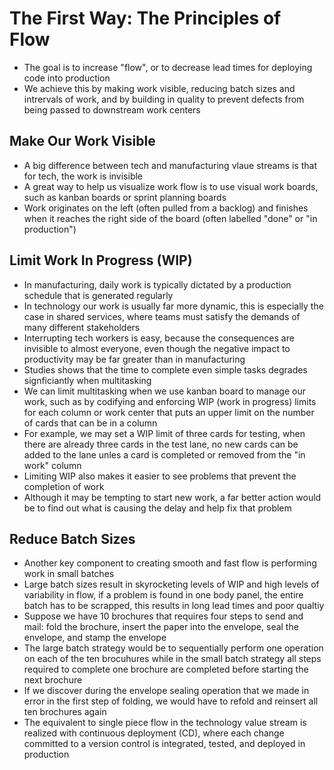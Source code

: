 # The First Way: The Principles of Flow
- The goal is to increase "flow", or to decrease lead times for deploying code into production
- We achieve this by making work visible, reducing batch sizes and intrervals of work, and by building in quality to prevent defects from being passed to downstream work centers

## Make Our Work Visible
- A big difference between tech and manufacturing vlaue streams is that for tech, the work is invisible
- A great way to help us visualize work flow is to use visual work boards, such as kanban boards or sprint planning boards
- Work originates on the left (often pulled from a backlog) and finishes when it reaches the right side of the board (often labelled "done" or "in production")

## Limit Work In Progress (WIP)
- In manufacturing, daily work is typically dictated by a production schedule that is generated regularly
- In technology our work is usually far more dynamic, this is especially the case in shared services, where teams must satisfy the demands of many different stakeholders
- Interrupting tech workers is easy, because the consequences are invisible to almost everyone, even though the negative impact to productivity may be far greater than in manufacturing
- Studies shows that the time to complete even simple tasks degrades signficiantly when multitasking
- We can limit multitasking when we use kanban board to manage our work, such as by codifying and enforcing WIP (work in progress) limits for each column or work center that puts an upper limit on the number of cards that can be in a column
- For example, we may set a WIP limit of three cards for testing, when there are already three cards in the test lane, no new cards can be added to the lane unles a card is completed or removed from the "in work" column
- Limiting WIP also makes it easier to see problems that prevent the completion of work
- Although it may be tempting to start new work, a far better action would be to find out what is causing the delay and help fix that problem

## Reduce Batch Sizes
- Another key component to creating smooth and fast flow is performing work in small batches
- Large batch sizes result in skyrocketing levels of WIP and high levels of variability in flow, if a problem is found in one body panel, the entire batch has to be scrapped, this results in long lead times and poor qualtiy
- Suppose we have 10 brochures that requires four steps to send and mail: fold the brochure, insert the paper into the envelope, seal the envelope, and stamp the envelope
- The large batch strategy would be to sequentially perform one operation on each of the ten brocuhures while in the small batch strategy all steps required to complete one brochure are completed before starting the next brochure
- If we discover during the envelope sealing operation that we made in error in the first step of folding, we would have to refold and reinsert all ten brochures again
- The equivalent to single piece flow in the technology value stream is realized with continuous deployment (CD), where each change committed to a version control is integrated, tested, and deployed in production

